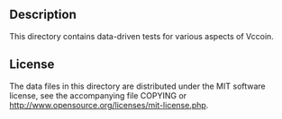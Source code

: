Description
------------

This directory contains data-driven tests for various aspects of Vccoin.

License
--------

The data files in this directory are distributed under the MIT software
license, see the accompanying file COPYING or
http://www.opensource.org/licenses/mit-license.php.

